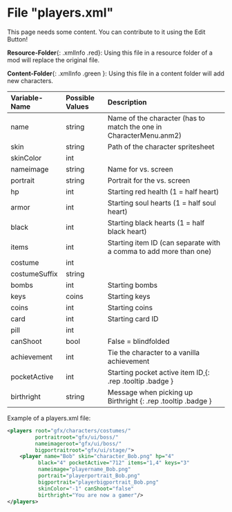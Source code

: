 # File "players.xml"

This page needs some content. You can contribute to it using the Edit Button!

**Resource-Folder**{: .xmlInfo .red}: Using this file in a resource folder of a mod will replace the original file.

**Content-Folder**{: .xmlInfo .green }: Using this file in a content folder will add new characters.

| Variable-Name | Possible Values | Description |
|:--|:--|:--|
|name|string|Name of the character (has to match the one in CharacterMenu.anm2)|
|skin|string|Path of the character spritesheet|
|skinColor|int||
|nameimage|string|Name for vs. screen|
|portrait|string|Portrait for the vs. screen|
|hp|int|Starting red health (1 = half heart)|
|armor|int|Starting soul hearts (1 = half soul heart)|
|black|int|Starting  black hearts (1 = half black heart)|
|items|int|Starting item ID (can separate with a comma to add more than one)|
|costume|int||
|costumeSuffix|string||
|bombs|int|Starting bombs|
|keys|coins|Starting keys|
|coins|int|Starting coins|
|card|int|Starting card ID|
|pill|int||
|canShoot|bool|False = blindfolded|
|achievement|int|Tie the character to a vanilla achievement|
|pocketActive|int|Starting pocket active item ID[ ](#){: .rep .tooltip .badge }|
|birthright|string|Message when picking up Birthright [ ](#){: .rep .tooltip .badge }|


Example of a players.xml file:
```xml
<players root="gfx/characters/costumes/" 
         portraitroot="gfx/ui/boss/" 
         nameimageroot="gfx/ui/boss/" 
         bigportraitroot="gfx/ui/stage/">
	<player name="Bob" skin="character_Bob.png" hp="4"
          black="4" pocketActive="712" items="1,4" keys="3"
          nameimage="playername_Bob.png" 
          portrait="playerportrait_Bob.png" 
          bigportrait="playerbigportrait_Bob.png"
          skinColor="-1" canShoot="false"
          birthright="You are now a gamer"/>
</players>
```
